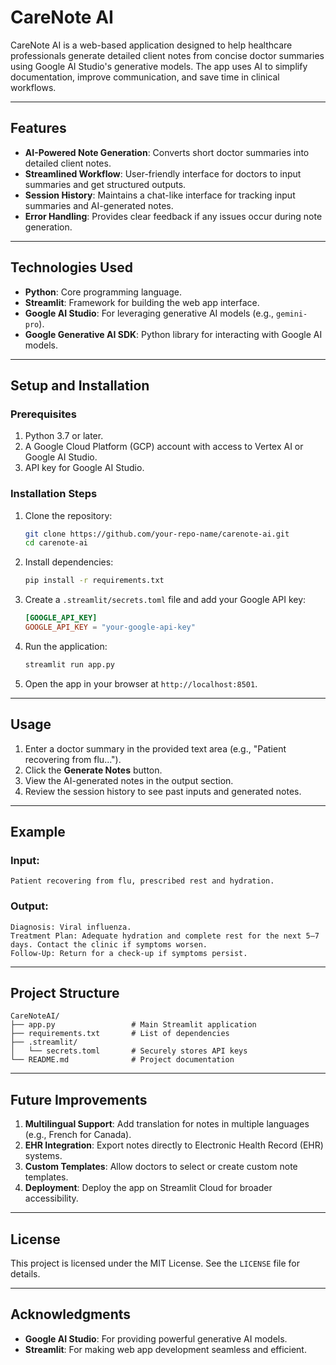 
# **CareNote AI**

CareNote AI is a web-based application designed to help healthcare professionals generate detailed client notes from concise doctor summaries using Google AI Studio's generative models. The app uses AI to simplify documentation, improve communication, and save time in clinical workflows.

---

## **Features**
- **AI-Powered Note Generation**: Converts short doctor summaries into detailed client notes.
- **Streamlined Workflow**: User-friendly interface for doctors to input summaries and get structured outputs.
- **Session History**: Maintains a chat-like interface for tracking input summaries and AI-generated notes.
- **Error Handling**: Provides clear feedback if any issues occur during note generation.

---

## **Technologies Used**
- **Python**: Core programming language.
- **Streamlit**: Framework for building the web app interface.
- **Google AI Studio**: For leveraging generative AI models (e.g., `gemini-pro`).
- **Google Generative AI SDK**: Python library for interacting with Google AI models.

---

## **Setup and Installation**

### **Prerequisites**
1. Python 3.7 or later.
2. A Google Cloud Platform (GCP) account with access to Vertex AI or Google AI Studio.
3. API key for Google AI Studio.

### **Installation Steps**
1. Clone the repository:
   ```bash
   git clone https://github.com/your-repo-name/carenote-ai.git
   cd carenote-ai
   ```

2. Install dependencies:
   ```bash
   pip install -r requirements.txt
   ```

3. Create a `.streamlit/secrets.toml` file and add your Google API key:
   ```toml
   [GOOGLE_API_KEY]
   GOOGLE_API_KEY = "your-google-api-key"
   ```

4. Run the application:
   ```bash
   streamlit run app.py
   ```

5. Open the app in your browser at `http://localhost:8501`.

---

## **Usage**
1. Enter a doctor summary in the provided text area (e.g., "Patient recovering from flu...").
2. Click the **Generate Notes** button.
3. View the AI-generated notes in the output section.
4. Review the session history to see past inputs and generated notes.

---

## **Example**
### **Input**:
```plaintext
Patient recovering from flu, prescribed rest and hydration.
```

### **Output**:
```plaintext
Diagnosis: Viral influenza.
Treatment Plan: Adequate hydration and complete rest for the next 5–7 days. Contact the clinic if symptoms worsen.
Follow-Up: Return for a check-up if symptoms persist.
```

---

## **Project Structure**
```
CareNoteAI/
├── app.py                 # Main Streamlit application
├── requirements.txt       # List of dependencies
├── .streamlit/
│   └── secrets.toml       # Securely stores API keys
└── README.md              # Project documentation
```

---

## **Future Improvements**
1. **Multilingual Support**: Add translation for notes in multiple languages (e.g., French for Canada).
2. **EHR Integration**: Export notes directly to Electronic Health Record (EHR) systems.
3. **Custom Templates**: Allow doctors to select or create custom note templates.
4. **Deployment**: Deploy the app on Streamlit Cloud for broader accessibility.

---

## **License**
This project is licensed under the MIT License. See the `LICENSE` file for details.

---

## **Acknowledgments**
- **Google AI Studio**: For providing powerful generative AI models.
- **Streamlit**: For making web app development seamless and efficient.

